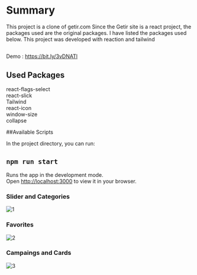 # Summary

This project is a clone of getir.com Since the Getir site is a react project, the packages used are the original packages. I have listed the packages used below.
This project was developed with reaction and tailwind

##
Demo : https://bit.ly/3vDNATl

## Used Packages
react-flags-select<br/>
react-slick<br/>
Tailwind<br/>
react-icon<br/>
window-size<br/>
collapse<br/>

##Available Scripts

In the project directory, you can run:

## `npm run start`

Runs the app in the development mode.\
Open [http://localhost:3000](http://localhost:3000) to view it in your browser.

### Slider and Categories

![1](https://user-images.githubusercontent.com/91959780/164040694-8b230d18-b769-4c7c-8030-2c4dc442f5c8.png)

### Favorites
![2](https://user-images.githubusercontent.com/91959780/164040720-1c120d58-a844-4108-ba65-61d03865c06c.png)

### Campaings and Cards
![3](https://user-images.githubusercontent.com/91959780/164040772-59363e1f-aa69-46d2-9089-bc66620d2a46.png)
